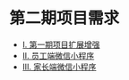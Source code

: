 # 第二期项目需求

* [I. 第一期项目扩展增强](part1/README.md)
* [II. 员工端微信小程序](part2/README.md)
* [III. 家长端微信小程序](part3/README.md)

